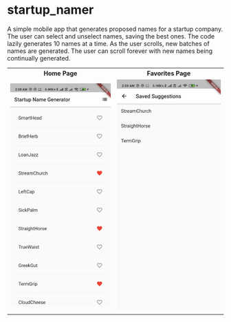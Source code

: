 # startup_namer

A simple mobile app that generates proposed names for a startup company. The user can select and unselect names, saving the best ones. The code lazily generates 10 names at a time. As the user scrolls, new batches of names are generated. The user can scroll forever with new names being continually generated.

<table>
  <tr>
    <th>Home Page</th>
    <th>Favorites Page</th>
   </tr>
  <tr>
    <td><img src="screenshots/homePage.jpg" width="350"></td>
    <td><img src="screenshots/favoritesPage.jpeg" width="350"></td>
   </tr>
 </table>
